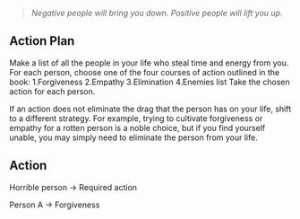 > 	_Negative people will bring you down. Positive people will lift you up_.

## Action Plan

Make a list of all the people in your life who steal time and energy from you.
For each person, choose one of the four courses of action outlined in the book:
1.Forgiveness
2.Empathy
3.Elimination
4.Enemies list
Take the chosen action for each person.

If an action does not eliminate the drag that the person has on your life, shift to a different strategy. For example, trying to cultivate forgiveness or empathy for a rotten person is a noble choice, but if you find yourself unable, you may simply need to eliminate the person from your life.


## Action 

Horrible person -> Required action

Person A -> Forgiveness



